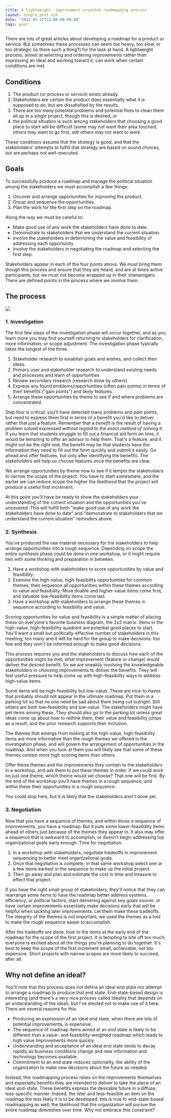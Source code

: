 ```yaml
---
title: A lightweight, improvement-oriented roadmapping process
layout: single_post.njk
date: "2021-05-22T12:00:00-08:00"
tags: post
---
```

There are lots of great articles about developing a roadmap for a product or service. But sometimes these processes can seem too heavy, too slow, or too strategic (is there such a thing?) for the task at hand. A lightweight process, aimed at selecting and ordering improvements rather than expressing an ideal and working toward it, can work when certain conditions are met.

## Conditions

1. The product (or process or service) exists already.
2. Stakeholders are certain the product does essentially what it is supposed to do, but are dissatisfied by the results.
3. There are too many potential problems and potential fixes to clean them all up in a single project, though this is desired, or
4. the political situation is such among stakeholders that choosing a good place to start will be difficult (some may not want their area touched, others may want to go first, still others may not want to work.

These conditions assume that the strategy is good, and that the stakeholders' attempts to fulfill that strategy are based on sound choices, but are perhaps not well-executed.

## Goals

To successfully produce a roadmap and manage the political situation among the stakeholders we must accomplish a few things:
1. Uncover and arrange opportunities for improving the product.
2. Group and sequence the opportunities.
3. Plan the work for the first step on the roadmap.

Along the way we must be careful to:
- Make good use of any work the stakeholders have done to date.
- Demonstrate to stakeholders that we understand the current situation.
- involve the stakeholders in determining the value and feasibility of addressing each opportunity.
- Involve the stakeholders in negotiating the roadmap and selecting the first step.

Stakeholders appear in each of the four points above. We must bring them though this process and ensure that they are heard, and are at times active participants, but we must not become wrapped up in their shenanigans. There are defined points in the process where we involve them.

## The process

![](/assets/images/2021/05/Roadmap-generation-process-Copy-of-Roadmap-generation-process-2-1024x805.png)

### 1\. Investigation

The first few steps of the investigation phase will occur together, and as you learn more you may find yourself returning to stakeholders for clarification, more information, or scope adjustment. The investigation phase typically takes the longest of the three.
1. Stakeholder research to establish goals and wishes, and collect their ideas.
2. Primary user and stakeholder research to understand existing needs and processes and learn of opportunities
3. Review secondary research (research done by others).
4. Express any found problems/opportunities (often pain points) in terms of their benefits ("gain points") and likely features.
5. Arrange these opportunities by theme to see if and where problems are concentrated.

Step four is critical: you'll have detected many problems and pain points, but need to express them first in terms of a benefit you'd like to deliver rather that just a feature. Remember that a _benefit_ is the result of having a problem solved expressed _without regard to the exact method of solving it_. If you learn that students struggle to fill out a financial aid form on time, it would be tempting to offer an advisor to help them. That's a feature, and it might not be the right one; the benefit may be that students have the information they need to fill out the form quickly and submit it easily. Go ahead and offer features, but only after identifying the benefits. The stakeholders will help us choose features once the benefits are clear.

We arrange opportunities by theme now to see if it tempts the stakeholders to narrow the scope of the project. You have to start somewhere, and the earlier we can reduce scope the higher the likelihood that the project will produce a useful first increment.

At this point you'll have be ready to show the stakeholders your understanding of the current situation and the opportunities you've uncovered. This will fulfill both "make good use of any work the stakeholders have done to date" and "demonstrate to stakeholders that we understand the current situation" reminders above.

### 2\. Synthesis

You've produced the raw material necessary for the stakeholders to help arrange opportunities into a rough sequence. Depending on scope the entire synthesis phase could be done in one workshop, or it might require two with some thinking and preparation in between.
1. Have a workshop with stakeholders to score opportunities by value and feasibility.
2. Examine the high-value, high-feasibility opportunities for common themes, then sequence all opportunities within these themes according to value and feasibility. More doable and higher-value items come first, and valuable low-feasibility items come last.
3. Have a workshop with stakeholders to arrange these themes in sequence according to feasibility and value.

Scoring opportunities for value and feasibility is a simple matter of placing these on everyone's favorite business diagram, the 2x2 matrix. Items in the high-value, high-feasibility quadrant are potential good places to start. You'll want a small but politically-effective number of stakeholders in this meeting; too many and it will be hard for the group to make decisions. too few and they won't be informed enough to make good decisions.

This process requires you and the stakeholders to discuss how each of the opportunities might be met; what improvement (feature or change) would deliver the desired benefit. So we are sneakily involving the knowledgeable stakeholders in choosing improvements to deliver the benefits. They will feel useful pressure to help come up with high-feasibility ways to address high-value items.

Some items will be high-feasibility but low-value. These are nice-to haves that probably should not appear in the ultimate roadmap. Put them in a parking lot so that no one need be sad about them being cut outright. Still others are both low-feasibility and low-value. The stakeholders might have pet items among these. They should also go to the parking lot unless great ideas come up about how to rethink them, their value and feasibility jumps as a result, and the prior research supports their inclusion.

The themes that emerge from looking at the high-value, high-feasibility items are more informative than the rough themes we offered in the investigation phase, and will govern the arrangement of opportunities in the roadmap. And when you look at them you will likely see that some of these themes contain more high scoring items than others.

Offer these themes and the improvements they contain to the stakeholders in a workshop, and ask them to put these themes in order. If we could work on just one theme, which theme would we choose? That one will be first. By the end of the workshop you'll have themes in a rough sequence, and within these their opportunities in a rough sequence.

You could stop here, but it is likely that the stakeholders aren't done yet.

### 3\. Negotiation

Now that you have a sequence of themes, and within those a sequence of improvements, you have a roadmap. But it puts some lower-feasibility items ahead of others just because of the themes they appear in. It also may offer a sequence that is awkward to accomplish, or doesn't begin addressing top organizational goals early enough. Time for negotiation.
1. In a workshop with stakeholders, negotiate tradeoffs in improvement sequencing to better meet organizational goals.
2. Once that negotiation is complete, in that same workshop select one or a few items earliest in the sequence to make up the initial project.
3. Then go away and plan and estimate the cost in time and treasure to effect that project.

If you have the right small group of stakeholders, they'll notice that they can rearrange some items to have the roadmap better address systems, efficiency, or political factors, start delivering against key goals sooner, or have certain improvements essentially make decisions early that will be helpful when tackling later improvements. Let them make these tradeoffs. The integrity of the themes is not important; we used the themes as a tool to make the rough sequence easier to accomplish.

After the tradeoffs are done, look to the items at the early end of the roadmap for the scope of the first project. It is tempting to bite off too much; everyone is excited about all the things you're planning to do together. It's best to keep the scope of the first increment small, achievable, not too expensive. Short projects with narrow scopes are more likely to succeed, after all.

## Why not define an ideal?

You'll note that this process does not define an ideal end state nor attempt to arrange a roadmap to produce that end state. End-state-based design is interesting (and there's a very nice process called Ideality that depends on an understanding of the ideal), but I've elected not to make use of it here. There are several reasons for this.
- Producing an expression of an ideal end state, when there are lots of potential improvements, is expensive.
- The sequence of roadmap items aimed at an end state is likely to be different than a value- and feasibility-weighted roadmap which leads to high value improvements more quickly.
- Understanding and acceptance of an ideal end state tends to decay rapidly as business conditions change and new information and technology becomes available.
- Commitment to an end state reduces optionality, the ability of the organization to make new decisions about the future as needed.

Instead, this roadmapping process relies on the improvements themselves and especially benefits they are intended to deliver to take the place of an ideal end-state. These benefits express the desirable future in a diffuse, less-specific manner. Indeed, the later and less-feasible an item on the roadmap the less likely it is to be developed. this is true fo end-state-based roadmapping as well; the likelihood that the organization will pursue the entire roadmap diminishes over time. Why not embrace this constraint?
